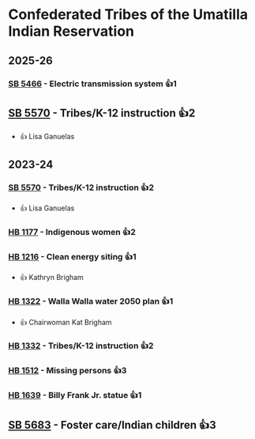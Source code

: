 # Confederated Tribes of the Umatilla Indian Reservation
## 2025-26

### [SB 5466](/bill/2025-26/sb/5466/) - Electric transmission system 👍1  

## [SB 5570](/bill/2025-26/sb/5570/) - Tribes/K-12 instruction 👍2  
* 👍 Lisa Ganuelas

## 2023-24

### [SB 5570](/bill/2023-24/sb/5570/) - Tribes/K-12 instruction 👍2  
* 👍 Lisa Ganuelas

### [HB 1177](/bill/2023-24/hb/1177/) - Indigenous women 👍2  

### [HB 1216](/bill/2023-24/hb/1216/) - Clean energy siting 👍1  
* 👍 Kathryn Brigham

### [HB 1322](/bill/2023-24/hb/1322/) - Walla Walla water 2050 plan 👍1  
* 👍 Chairwoman Kat Brigham

### [HB 1332](/bill/2023-24/hb/1332/) - Tribes/K-12 instruction 👍2  

### [HB 1512](/bill/2023-24/hb/1512/) - Missing persons 👍3  

### [HB 1639](/bill/2023-24/hb/1639/) - Billy Frank Jr. statue 👍1  

## [SB 5683](/bill/2023-24/sb/5683/) - Foster care/Indian children 👍3  
